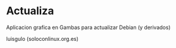 # Actualiza
Aplicacion grafica en Gambas para actualizar Debian (y derivados)

luisgulo (soloconlinux.org.es)
